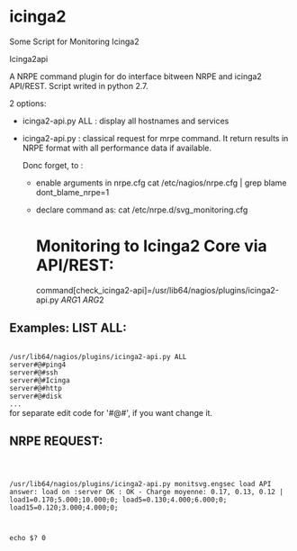 # icinga2
Some Script for Monitoring Icinga2

Icinga2api

A NRPE command plugin for do interface bitween NRPE and icinga2 API/REST. Script writed in python 2.7.

2 options:

- icinga2-api.py ALL : display all hostnames and services
- icinga2-api.py <hostname> <servicename> :  classical request for mrpe command. It return results in NRPE format with all performance data if available.
  
  Donc forget, to :
  - enable arguments in nrpe.cfg
      cat /etc/nagios/nrpe.cfg | grep blame
      dont_blame_nrpe=1

   
  - declare command as: 
      cat /etc/nrpe.d/svg_monitoring.cfg
      # Monitoring to Icinga2 Core via API/REST:
      command[check_icinga2-api]=/usr/lib64/nagios/plugins/icinga2-api.py $ARG1$ $ARG2$

Examples:
LIST ALL:
---------
<code>
/usr/lib64/nagios/plugins/icinga2-api.py ALL
server#@#ping4
server#@#ssh
server#@#Icinga
server#@#http
server#@#disk
...
</code>
for separate edit code for '#@#', if you want change it.

NRPE REQUEST:
-------------
<code>
  
 /usr/lib64/nagios/plugins/icinga2-api.py monitsvg.engsec load
 API answer: load on :server OK : OK - Charge moyenne: 0.17, 0.13, 0.12 | load1=0.170;5.000;10.000;0;  load5=0.130;4.000;6.000;0; load15=0.120;3.000;4.000;0;

 echo $?
 0
</code>  




